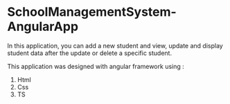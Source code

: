 # SchoolManagementSystem-AngularApp

In this application, you can add a new student and view, update and display student data after the update or delete a specific student.

This application was designed with angular framework using :

1. Html
2. Css
3. TS
